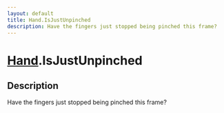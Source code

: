 ```yaml
---
layout: default
title: Hand.IsJustUnpinched
description: Have the fingers just stopped being pinched this frame?
---
```

# [Hand]({{site.url}}/Pages/Reference/Hand.html).IsJustUnpinched

## Description
Have the fingers just stopped being pinched this frame?

